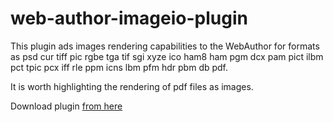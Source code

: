 # web-author-imageio-plugin

This plugin ads images rendering capabilities to the WebAuthor for formats as psd cur tiff pic rgbe tga tif sgi xyze ico ham8 ham pgm dcx pam pict ilbm pct tpic pcx iff rle ppm icns lbm pfm hdr pbm db pdf.

It is worth highlighting the rendering of pdf files as images.

Download plugin [from here](./../../releases)
